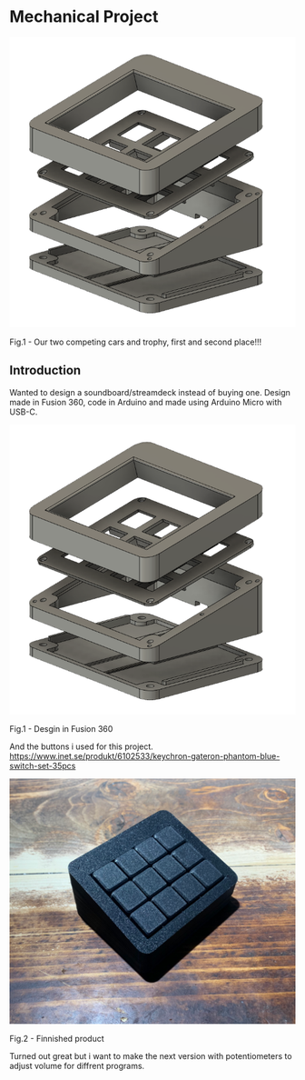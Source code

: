 # Mechanical Project

![alt text](https://github.com/onderest/Mechanical-keypad/blob/main/Fig1.png?raw=true)

Fig.1 - Our two competing cars and trophy, first and second place!!! 


## Introduction

Wanted to design a soundboard/streamdeck instead of buying one. Design made in Fusion 360, code in Arduino and made using Arduino Micro with USB-C.

![alt text](https://github.com/onderest/Mechanical-keypad/blob/main/Fig1.png?raw=true)

Fig.1 - Desgin in Fusion 360

And the buttons i used for this project.
https://www.inet.se/produkt/6102533/keychron-gateron-phantom-blue-switch-set-35pcs

![alt text](https://github.com/onderest/Mechanical-keypad/blob/main/Fig2.png?raw=true)

Fig.2 - Finnished product

Turned out great but i want to make the next version with potentiometers to adjust volume for diffrent programs.
